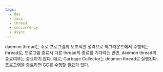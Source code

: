```yaml
---
tags:
  - dev
  - java
  - thread
  - concurrency
  - async
---
```

daemon thread는 주로 프로그램의 보조적인 성격으로 백그라운드에서 수행되는 thread로, 프로그램 종료시 다른 thread의 종료를 기다리는 반면, daemon thread의 종료여부는 중요하지 않다. 예로, Garbage Collector는 deamon thread로 실행된다. 프로그램을 종료하면 GC를 수행할 필요가 없다.